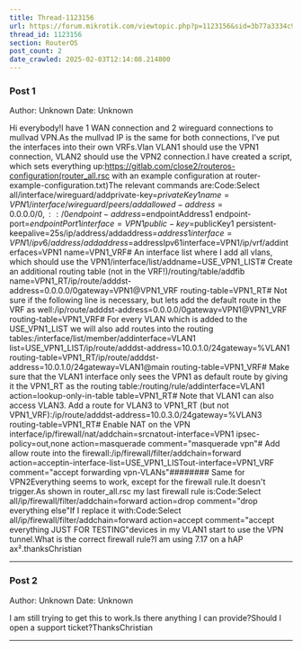 ```yaml
---
title: Thread-1123156
url: https://forum.mikrotik.com/viewtopic.php?p=1123156&sid=3b77a3334c914448dbbc02bfdff4c3aa#p1123156
thread_id: 1123156
section: RouterOS
post_count: 2
date_crawled: 2025-02-03T12:14:08.214800
---
```


### Post 1
Author: Unknown
Date: Unknown

Hi everybody!I have 1 WAN connection and 2 wireguard connections to mullvad VPN.As the mullvad IP is the same for both connections, I've put the interfaces into their own VRFs.Vlan VLAN1 should use the VPN1 connection, VLAN2 should use the VPN2 connection.I have created a script, which sets everything up:https://gitlab.com/close2/routeros-configuration(router_all.rsc with an example configuration at router-example-configuration.txt)The relevant commands are:Code:Select all/interface/wireguard/addprivate-key=$privateKey1 name=VPN1/interface/wireguard/peers/addallowed-address=0.0.0.0/0,::/0endpoint-address=$endpointAddress1 endpoint-port=$endpointPort1interface=VPN1public-key=$publicKey1 persistent-keepalive=25s/ip/address/addaddress=$address1interface=VPN1/ipv6/address/addaddress=$addressIpv61interface=VPN1/ip/vrf/addinterfaces=VPN1 name=VPN1_VRF# An interface list where I add all vlans, which should use the VPN1/interface/list/addname=USE_VPN1_LIST# Create an additional routing table (not in the VRF!)/routing/table/addfib name=VPN1_RT/ip/route/adddst-address=0.0.0.0/0gateway=VPN1@VPN1_VRF routing-table=VPN1_RT# Not sure if the following line is necessary, but lets add the default route in the VRF as well:/ip/route/adddst-address=0.0.0.0/0gateway=VPN1@VPN1_VRF routing-table=VPN1_VRF# For every VLAN which is added to the USE_VPN1_LIST we will also add routes into the routing tables:/interface/list/member/addinterface=VLAN1  list=USE_VPN1_LIST/ip/route/adddst-address=10.0.1.0/24gateway=%VLAN1 routing-table=VPN1_RT/ip/route/adddst-address=10.0.1.0/24gateway=VLAN1@main routing-table=VPN1_VRF# Make sure that the VLAN1 interface only sees the VPN1 as default route by giving it the VPN1_RT as the routing table:/routing/rule/addinterface=VLAN1 action=lookup-only-in-table table=VPN1_RT# Note that VLAN1 can also access VLAN3.  Add a route for VLAN3 to VPN1_RT (but not VPN1_VRF):/ip/route/adddst-address=10.0.3.0/24gateway=%VLAN3 routing-table=VPN1_RT# Enable NAT on the VPN interface/ip/firewall/nat/addchain=srcnatout-interface=VPN1 ipsec-policy=out,none action=masquerade comment="masquerade vpn"# Add allow route into the firewall:/ip/firewall/filter/addchain=forward action=acceptin-interface-list=USE_VPN1_LISTout-interface=VPN1_VRF comment="accept forwarding vpn-VLANs"######## Same for VPN2Everything seems to work, except for the firewall rule.It doesn't trigger.As shown in router_all.rsc my last firewall rule is:Code:Select all/ip/firewall/filter/addchain=forward action=drop comment="drop everything else"If I replace it with:Code:Select all/ip/firewall/filter/addchain=forward action=accept comment="accept everything JUST FOR TESTING"devices in my VLAN1 start to use the VPN tunnel.What is the correct firewall rule?I am using 7.17 on a hAP ax².thanksChristian

---
### Post 2
Author: Unknown
Date: Unknown

I am still trying to get this to work.Is there anything I can provide?Should I open a support ticket?ThanksChristian

---
